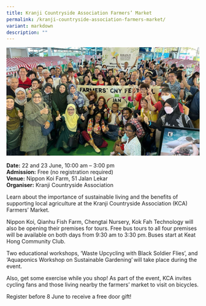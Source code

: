```yaml
---
title: Kranji Countryside Association Farmers’ Market
permalink: /kranji-countryside-association-farmers-market/
variant: markdown
description: ""
---
```

![Kranji_Countryside_Association_FM](/images/Events/Kranji_Countryside_Association_Farmers__Market.jpg)

**Date:** 22 and 23 June, 10:00 am – 3:00 pm <br> 
**Admission:** Free (no registration required) <br> 
**Venue:** Nippon Koi Farm, 51 Jalan Lekar  <br> 
**Organiser:** Kranji Countryside Association 

Learn about the importance of sustainable living and the benefits of supporting local agriculture at the Kranji Countryside Association (KCA) Farmers’ Market.   

Nippon Koi, Qianhu Fish Farm, Chengtai Nursery, Kok Fah Technology will also be opening their premises for tours. Free bus tours to all four premises will be available on both days from 9:30 am to 3:30 pm. Buses start at Keat Hong Community Club.  

Two educational workshops, ‘Waste Upcycling with Black Soldier Flies’, and ‘Aquaponics Workshop on Sustainable Gardening’ will take place during the event.  

Also, get some exercise while you shop! As part of the event, KCA invites cycling fans and those living nearby the farmers’ market to visit on bicycles.  

Register before 8 June to receive a free door gift! 
 

<a target="_blank" class="btn-link" href="https://zfrmz.com/gOXwLswfxv2QwADeGkhb"> <img src="/images/more-info-btn.png"></a> 

 

<style> 
.btn-link { 
display: none; 
} 

a.btn-link[target="_blank"]:after { 
display: none; 
} 

.btn-link > img { 
width: 100%; 
} 
</style>